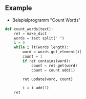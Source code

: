 ## Example

* Beispielprogramm "Count Words"

```python
def count_words(text):
    ret = make_dict
    words = text split(" ")
    i = 0
    while i lt(words length):
        word = words get_element(i)
        count = 1
        if ret contains(word):
            count = ret get(word)
            count = count add(1)

        ret update(word, count)

        i = i add(1)
    ret
```
